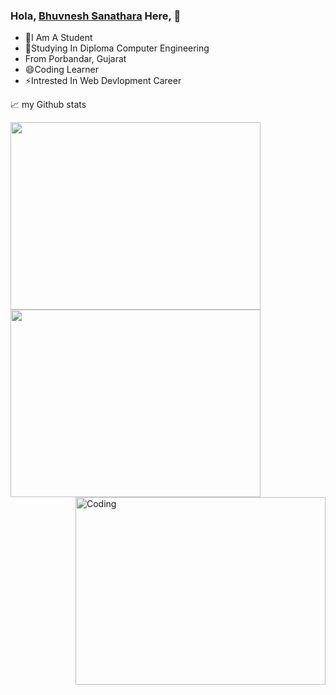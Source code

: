### Hola, <a href="https://www.instagram.com/_bhuvi_sanathra_/" target="_blank">Bhuvnesh Sanathara</a> Here, 👋

- 👯I Am A Student
- 💬Studying In Diploma Computer Engineering 
- From Porbandar, Gujarat
- 😄Coding Learner
- ⚡Intrested In Web Devlopment Career


📈 my Github stats

<img align="left" width="400" height="300" src="https://github-readme-stats.vercel.app/api?username=bhuvisanathra&&show_icons=true&title_color=ffffff&icon_color=bb2acf&text_color=daf7dc&bg_color=151515">
<img align="left" width="400" height="300" src="https://github-readme-stats.vercel.app/api/top-langs/?username=bhuvisanathra&layout=compact)](https://github.com/anuraghazra/github-readme-stats">
<img align="right" alt="Coding" width="400" height="300" src="https://raw.githubusercontent.com/abhisheknaiidu/abhisheknaiidu/master/code.gif">








